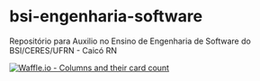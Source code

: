 # bsi-engenharia-software
Repositório para Auxilio no Ensino de Engenharia de Software do BSI/CERES/UFRN - Caicó RN

[![Waffle.io - Columns and their card count](https://badge.waffle.io/tacianosilva/bsi-engenharia-software.svg?columns=all)](http://waffle.io/tacianosilva/bsi-engenharia-software)
